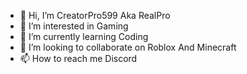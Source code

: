 - 👋 Hi, I’m CreatorPro599 Aka RealPro
- 👀 I’m interested in Gaming
- 🌱 I’m currently learning Coding
- 💞️ I’m looking to collaborate on Roblox And Minecraft
- 📫 How to reach me Discord

<!---
CreatorPro599/RealPro is a ✨ special ✨ repository because its `README.md` (this file) appears on your GitHub profile.
You can click the Preview link to take a look at your changes.
--->
